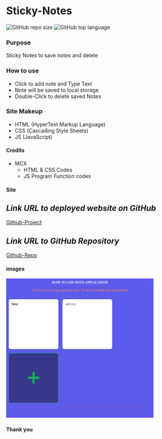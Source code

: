 # Sticky-Notes

![GitHub repo size](https://img.shields.io/github/repo-size/MCXBootCampUMN/Sticky-Notes)
![GitHub top language](https://img.shields.io/github/languages/top/MCXBootCampUMN/Sticky-Notes)

### Purpose

Sticky Notes to save notes and delete   

### How to use

- Click to add note and Type Text
- Note will be saved to local storage 
- Double-Click to delete saved Notes

### Site Makeup

- HTML (HyperText Markup Language)
- CSS (Cascading Style Sheets)
- JS (JavaScript)

#### Credits

- MCX
  - HTML & CSS  Codes
  - JS Program Function codes

#### Site

## **_Link URL to deployed website on GitHub_**
[Github-Project](https://mcxbootcampumn.github.io/Sticky-Notes/)


## **_Link URL to GitHub Repository_**

[Github-Repo](https://github.com/MCXBootCampUMN/Sticky-Notes)

#### images

<img width="400" alt=" 1st Image" src="https://raw.githubusercontent.com/MCXBootCampUMN/Sticky-Notes/main/Notes.png">

#### Thank you
